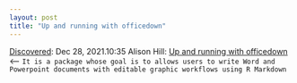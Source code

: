 ```yaml
---
layout: post
title: "Up and running with officedown"
---
```

[Discovered](http://rolandtanglao.com/2020/07/29/p1-blogthis-checkvist-list-links-to-blog/): Dec 28, 2021.10:35  Alison Hill: [Up and running with officedown](https://www.apreshill.com/blog/2021-07-officedown/) <-- `It is a package whose goal is to allows users to write Word and Powerpoint documents with editable graphic workflows using R Markdown`
